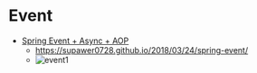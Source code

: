 # Event

- [Spring Event + Async + AOP](https://github.com/supawer0728/simple-event)
  - https://supawer0728.github.io/2018/03/24/spring-event/
  - ![event1](https://user-images.githubusercontent.com/47518272/162554989-74afb2bd-b833-4381-9dbb-55a23387f175.png)

